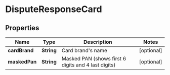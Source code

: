
# DisputeResponseCard

## Properties
Name | Type | Description | Notes
------------ | ------------- | ------------- | -------------
**cardBrand** | **String** | Card brand&#39;s name |  [optional]
**maskedPan** | **String** | Masked PAN (shows first 6 digits and 4 last digits) |  [optional]



